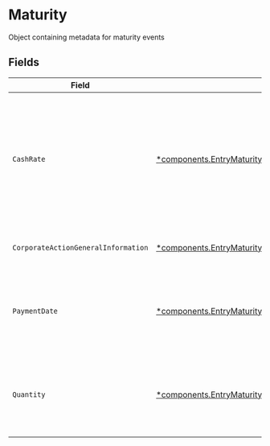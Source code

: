 # Maturity

Object containing metadata for maturity events


## Fields

| Field                                                                                                                                   | Type                                                                                                                                    | Required                                                                                                                                | Description                                                                                                                             | Example                                                                                                                                 |
| --------------------------------------------------------------------------------------------------------------------------------------- | --------------------------------------------------------------------------------------------------------------------------------------- | --------------------------------------------------------------------------------------------------------------------------------------- | --------------------------------------------------------------------------------------------------------------------------------------- | --------------------------------------------------------------------------------------------------------------------------------------- |
| `CashRate`                                                                                                                              | [*components.EntryMaturityCashRate](../../models/components/entrymaturitycashrate.md)                                                   | :heavy_minus_sign:                                                                                                                      | The rate (raw value, not a percentage, example: 50% will be .5 in this field) at which cash will be disbursed to the shareholder        | {<br/>"value": "0.25"<br/>}                                                                                                             |
| `CorporateActionGeneralInformation`                                                                                                     | [*components.EntryMaturityCorporateActionGeneralInformation](../../models/components/entrymaturitycorporateactiongeneralinformation.md) | :heavy_minus_sign:                                                                                                                      | Common fields for corporate actions                                                                                                     |                                                                                                                                         |
| `PaymentDate`                                                                                                                           | [*components.EntryMaturityPaymentDate](../../models/components/entrymaturitypaymentdate.md)                                             | :heavy_minus_sign:                                                                                                                      | The anticipated payment date at the depository.                                                                                         | {<br/>"day": 14,<br/>"month": 5,<br/>"year": 2024<br/>}                                                                                 |
| `Quantity`                                                                                                                              | [*components.EntryMaturityQuantity](../../models/components/entrymaturityquantity.md)                                                   | :heavy_minus_sign:                                                                                                                      | The trade position quantity used to calculate the disbursed amount                                                                      | {<br/>"value": "100.00"<br/>}                                                                                                           |